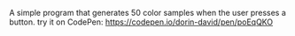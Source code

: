 A simple program that generates 50 color samples when the user presses a button.
try it on CodePen: <https://codepen.io/dorin-david/pen/poEqQKO>
